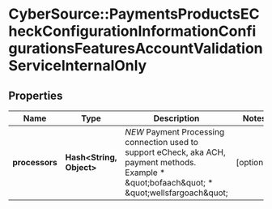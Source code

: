 # CyberSource::PaymentsProductsECheckConfigurationInformationConfigurationsFeaturesAccountValidationServiceInternalOnly

## Properties
Name | Type | Description | Notes
------------ | ------------- | ------------- | -------------
**processors** | **Hash&lt;String, Object&gt;** | *NEW* Payment Processing connection used to support eCheck, aka ACH, payment methods. Example * \&quot;bofaach\&quot; * \&quot;wellsfargoach\&quot;  | [optional] 


